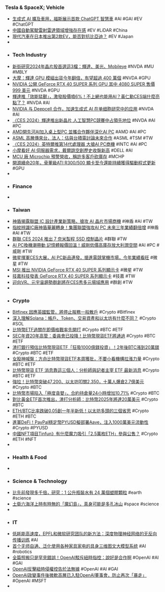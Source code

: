 ### Tesla & SpaceX; Vehicle
- [生成式 AI 擴及車用，福斯展示首款 ChatGPT 智慧車](https://technews.tw/2024/01/09/ces-2024-volkswagen-chatgpt/) #AI #GAI #EV #ChatGPT
- [中國自動駕駛雷射雷達領域增強存在感](https://zh.cn.nikkei.com/china/ccompany/54512-2024-01-09-05-05-00.html) #EV #LiDAR #China
- [現代汽車在日本推出第2款EV，能否對抗比亞迪？](https://zh.cn.nikkei.com/columnviewpoint/column/54439-2024-01-09-05-00-25.html) #EV #Japan
-
- ### Tech Industry
- [新街研究2024年晶片股首選這3檔：輝達、美光、Mobileye](https://news.cnyes.com/news/id/5426936) #NVDA #MU #MBLY
- [大摩：輝達 GPU 模組出貨今年翻倍，有望超過 400 萬個](https://technews.tw/2024/01/09/morgan-stanley-ai-supply-chain-tracker/) #NVDA #GPU
- [NVIDIA 公開 GeForce RTX 40 SUPER 系列 GPU 其中 4080 SUPER 售價 999 美元](https://gnn.gamer.com.tw/detail.php?sn=261784) #NVDA #GPU
- [輝達推「效能猛獸」，激發股價噴6%！不上網也能用AI？黃仁勳CES端什麼亮點了？](https://www.bnext.com.tw/article/78043/nvidia-rtx-4080-rtx-4070-ces) #NVDA #AI
- [NVIDIA 与 Deepcell 合作，加速生成式 AI 在单细胞研究中的应用](https://www.jiqizhixin.com/articles/2024-01-09-4) #NVDA #AI
- [〈CES 2024〉輝達推出新晶片 人工智慧PC競賽中占領先地位](https://m.cnyes.com/news/id/5426886) #NVDA #AI #PC
- [AMD開先河AI加入桌上型PC 並攜合作夥伴深化AI PC](https://www.ctee.com.tw/news/20240109700424-430704) #AMD #AI #PC
- [ASML 高層傳來台，法人：估與台積電討論未來合作](https://technews.tw/2024/01/09/asml-visits-taiwan-to-discuss-future-cooperation-with-supply-chain/) #ASML #TSM #TW
- [〈CES 2024〉英特爾推第14代處理器 大搶AI PC商機](https://news.cnyes.com/news/id/5427087) #INTC #AI #PC
- [小摩看好 AI 伺服器需求，戴爾跳空創歷史收盤新高](https://finance.technews.tw/2024/01/09/dell-technologies-stock-moves-up-after-jpmorgan-upgrades-tech-company-to-overweight-on-ai-prospects/) #DELL #AI
- [MCU 廠 Microchip 預警營收，稱許多客戶砍庫存](https://finance.technews.tw/2024/01/09/microchip-issues-revenue-warning/) #MCHP
- [開源續命20年，骨董級ATI R300/500 顯卡至今還能持續獲得驅動程式更新](https://www.techbang.com/posts/112346-thanks-to-the-power-of-the-open-source-community-the-ati-r300) #GPU
-
- ### Finance
-
- ### Taiwan
- [神盾揭露聯盟 IC 設計產業新策略，搶攻 AI 晶片市場商機](https://technews.tw/2024/01/09/egis-reveals-alliances-new-strategy-for-ic-design-industry/) #神盾 #AI #TW
- [指紋辨識IC廠神盾華麗轉身！集團聯盟強攻AI PC 未來三年業績翻倍增](https://tw.news.yahoo.com/指紋辨識ic廠神盾華麗轉身-集團聯盟強攻ai-pc-未來三年業績翻倍增-082810577.html) #神盾 #AI #TW
- [群聯 CES 2024 推出 7 奈米製程 SSD 控制晶片](https://finance.technews.tw/2024/01/09/phison-launches-7nm-process-ssd-control-chip-at-ces-2024/) #群聯 #TW
- [AI PC換機潮帶動 記憶體報價回溫！威剛低價高庫存放大利潤空間](https://www.wealth.com.tw/articles/2cdc88b6-cc0e-42c3-81fe-c802217952d1) #AI #PC #威剛 #TW
- [微星揮軍CES大展，AI PC新品連發，搶進電競掌機市場，今年業績看旺](https://tw.stock.yahoo.com/news/微星揮軍ces大展-ai-pc新品連發-搶進電競掌機市場-今年業績看旺-074511424.html) #微星 #TW
- [MSI 推出 NVIDIA GeForce RTX 40 SUPER 系列顯示卡](https://gnn.gamer.com.tw/detail.php?sn=261803) #微星 #TW
- [技嘉科技發表 GeForce RTX 40 SUPER 系列顯示卡](https://gnn.gamer.com.tw/detail.php?sn=261826) #技嘉 #TW
- [迎向VR、元宇宙趨勢群創將在CES秀多元場域應用](https://ctee.com.tw/news/20240108700911-430502) #群創 #TW
-
- ### Crypto
- [Bitfinex 因應英國監管，將停止服務一般散戶](https://abmedia.io/bitfinex-notice-to-uk-customers) #Crypto #Bitfinex
- [深入理解Solana：帳戶、Token、交易資產和以太坊有什麼不同？](https://www.blocktempo.com/understand-solana-accounts-tokens-transactions-and-asset-security/) #Crypto #SOL
- [比特幣ETF過關在即價格戰率先開打](https://www.ctee.com.tw/news/20240109700435-430702) #Crypto #BTC #ETF
- [SEC年資20年高管：委員會已投降！比特幣現貨ETF將通過](https://www.blocktempo.com/former-sec-enforcement-director-bitcoin-spot-etf-will-pass/) #Crypto #BTC #ETF
- [渣打銀行預估比特幣現貨ETF「狂吸1000億鎂投資」！2年後BTC漲到20萬鎂](https://www.blocktempo.com/standard-chartered-predicts-btc-will-reach-200000-by-end-2025/) #Crypto #BTC #ETF
- [女股神喊盤：方舟比特幣現貨ETF本周獲批，不要小看機構拉漲力量](https://www.blocktempo.com/cathie-wood%E3%80%80expect-etfs-to-attract-institutional-flows/) #Crypto #BTC #ETF
- [比特幣現貨 ETF 消息靠這三個人：分析師與記者主宰 ETF 最新消息](https://abmedia.io/bitcoin-spot-etf-sources) #Crypto #BTC #ETF
- [強拉！比特幣突破47,200、以太坊叩關2,350，十萬人爆倉2.7億美元](https://www.blocktempo.com/bitcoin-breaks-through-47200/) #Crypto #BTC
- [比特幣市場陷入「極度貪婪」，合約持倉量24小時增加10.71%](https://www.blocktempo.com/spot-etf-key-period-the-market-enters-a-state-of-extreme-greed/) #Crypto #BTC
- [對比黃金ETF首次推出，渣打分析師：比特幣2025年將達20萬美元](https://abmedia.io/btc-may-hit-200k-says-standard-chartered) #Crypto #BTC
- [ETH/BTC比率跌破0.05創一年半新低！以太坊多頭的三個省思](https://www.blocktempo.com/eth-btc-fell-below-0-05-hitting-a-new-low-in-june-2022/) #Crypto #ETH #BTC
- [進軍DeFi！PayPal穩定幣PYUSD擬部署Aave，注入1000萬美元流動性](https://www.blocktempo.com/pyusd-deployment-on-aave-sought-by-paxos/) #Crypto #PYUSD
- [中國NFT項目Tinfun》有什麼魔力吸引「2.5萬枚ETH」參與公售？](https://www.blocktempo.com/analyzing-chinas-nft-project-tinfun/) #Crypto #ETH #NFT
-
- ### Health & Food
-
- ### Science & Technology
- [比先前發現多千倍，研究：1 公升瓶裝水有 24 萬個塑膠顆粒](https://technews.tw/2024/01/09/bottled-water-have-serious-plastic-pollution/) #earth #science
- [土衛六海洋上時有時無的「魔幻島」，真身可能是多孔冰山](https://technews.tw/2024/01/08/titan-saturn-moon-iceberg-magic-islands/) #space #science
-
- ### IT
- [低耗能高速度，EPFL和微软研究团队的新方法：深度物理神经网络的无反向传播训练](https://www.jiqizhixin.com/articles/2024-01-08-24) #AI
- [首个无师自通、泛化使用各种家具家电的具身三维图文大模型系统](https://www.jiqizhixin.com/articles/2024-01-09-7) #AI #robotics
- [全篇照搬只是罕見錯誤！OpenAI駁斥紐時指控：說好是合作啊](https://news.cnyes.com/news/id/5426932) #OpenAI #AI #GAI
- [OpenAI反擊紐時侵權控告於法無據](https://www.ithome.com.tw/news/160735) #OpenAI #AI #GAI
- [OpenAI政變事件後微軟高層已入駐OpenAI董事會，防止再次「暴走」](https://www.techbang.com/posts/112306-microsoft-regulation-has-settled-on-the-board-of-directors-of) #OpenAI #MSFT
-